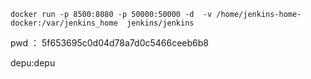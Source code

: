 ```
docker run -p 8500:8080 -p 50000:50000 -d  -v /home/jenkins-home-docker:/var/jenkins_home  jenkins/jenkins
```

pwd ： 5f653695c0d04d78a7d0c5466ceeb6b8

depu:depu